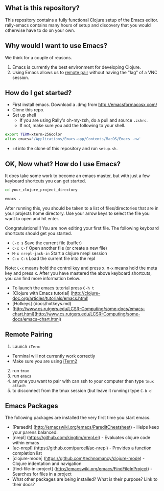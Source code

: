 ## What is this repository?
This repository contains a fully functional Clojure setup of the Emacs editor. rally-emacs contains many hours of setup and discovery
that you would otherwise have to do on your own.

## Why would I want to use Emacs?
We think for a couple of reasons.

1. Emacs is currently the best environment for developing Clojure.
2. Using Emacs allows us to [remote pair](README.md#remote-pairing) without having the "lag" of a VNC session.

## How do I get started?
* First install emacs.  Download a .dmg from http://emacsformacosx.com/  
* Clone this repo.  
* Set up shell
  * If you are using Rally's oh-my-zsh, do a pull and source `.zshrc`.
  * If not, make sure you add the following to your shell.

```bash
export TERM=xterm-256color
alias emacs='/Applications/Emacs.app/Contents/MacOS/Emacs -nw'
```

* `cd` into the clone of this repository and run `setup.sh`.

## OK, Now what? How do I use Emacs?
It does take some work to become an emacs master, but with just a few keyboard shortcuts you can get started.

```bash
cd your_clojure_project_directory

emacs . 
```
After running this, you should be taken to a list of files/directories that are in your projects home directory.
Use your arrow keys to select the file you want to open and hit enter.

Congratulations!!! You are now editing your first file. The following keyboard shortcuts should get you started.

* `C-x s`                Save the current file (buffer)
* `C-x C-f`              Open another file (or create a new file)
* `M-x nrepl-jack-in`    Start a clojure nrepl session
* `C-x C-k`              Load the current file into the repl

Note: `C-x` means hold the control key and press x. `M-x` means hold the meta key and press x. After you have mastered 
the above keyboard shortcuts, you can find more information below.

* To launch the emacs tutorial press `C-h t`
* [Clojure with Emacs tutorial] (http://clojure-doc.org/articles/tutorials/emacs.html)
* [Hotkeys] (docs/hotkeys.md)
* [http://www.cs.rutgers.edu/LCSR-Computing/some-docs/emacs-chart.html](http://www.cs.rutgers.edu/LCSR-Computing/some-docs/emacs-chart.html)

## Remote Pairing
1. Launch `iTerm` 
  * Terminal will not currently work correctly
  * Make sure you are using [iTerm2](http://www.iterm2.com/#/section/home)
2. run `tmux`
3. run `emacs`
4. anyone you want to pair with can ssh to your computer then type `tmux attach`
5. to disconnect from the tmux session (but leave it running) type `C-b d`

## Emacs Packages
The following packages are installed the very first time you start emacs.

* [Paraedit] (http://emacswiki.org/emacs/PareditCheatsheet) - Helps keep your parens balanced.
* [nrepl] (https://github.com/kingtim/nrepl.el) - Evaluates clojure code within emacs
* [ac-nrepl] (https://github.com/purcell/ac-nrepl) - Provides a function completion list
* [clojure-mode] (https://github.com/technomancy/clojure-mode) - Clojure indentation and navigation
* [find-file-in-project] (http://emacswiki.org/emacs/FindFileInProject) - Searches for files in a project
* What other packages are being installed? What is their purpose? Link to their docs?
